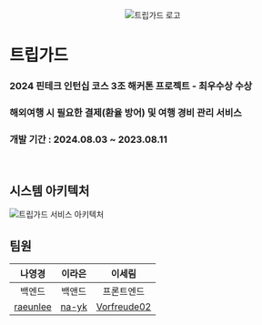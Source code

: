 <div align=center>
  
![트립가드 로고](https://github.com/user-attachments/assets/4b272fe3-21ce-43df-bc4b-9edef2c6f212)

</div>

# 트립가드
### 2024 핀테크 인턴십 코스 3조 해커톤 프로젝트 - 최우수상 수상
### 해외여행 시 필요한 결제(환율 방어) 및 여행 경비 관리 서비스
### 개발 기간 : 2024.08.03 ~ 2023.08.11

<br>

## 시스템 아키텍처
![트립가드 서비스 아키텍처](https://github.com/user-attachments/assets/675cfb16-f3aa-4869-b101-0aee809019cf)


## 팀원
|나영경|이라은|이세림|
|:---:|:---:|:---:|
|백엔드|백앤드|프론트엔드|
|[raeunlee](https://github.com/raeunlee)|[na-yk](https://github.com/na-yk)|[Vorfreude02](https://github.com/Vorfreude02)
